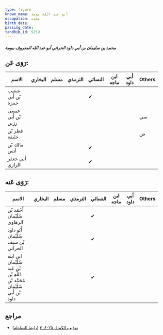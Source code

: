 ```yaml
---
type: figure
known_name: أبو عبد الله بومة
occupation: محدث
birth_date:
passing_date:
tahdhib_id: 5259
---
```

##### محمد بن سليمان بن أبي داود الحراني أبو عبد الله المعروف ببومة

## رَوَى عَن:
| الاسم              | البخاري | مسلم | الترمذي | النسائي | ابن ماجه | أبي داود | Others |
| ------------------ | ------- | ---- | ------- | ------- | -------- | -------- | ------ |
| شعيب بْن أَبي حمزة |         |      |         | ✔       |          |          |        |
| عيسى بْن أَبي رزين |         |      |         |         |          |          | سي     |
| فطر بْن خليفة      |         |      |         |         |          |          | ص      |
| مالك بْن أنس       |         |      |         | ✔       |          |          |        |
| أبي جعفر الرازي    |         |      |         | ✔       |          |          |        |
## رَوَى عَنه:
| الاسم                                                                        | البخاري | مسلم | الترمذي | النسائي | ابن ماجه | أبي داود | Others |
| ---------------------------------------------------------------------------- | ------- | ---- | ------- | ------- | -------- | -------- | ------ |
| أَحْمَد بْن سُلَيْمان الرهاوي                                                |         |      |         | ✔       |          |          |        |
| أَبُو داود سُلَيْمان بْن سيف الحراني                                         |         |      |         | ✔       |          |          |        |
| ابن ابنه سُلَيْمان بْن عَبد اللَّهِ بْن مُحَمَّد بْن سُلَيْمان بْن أَبي داود |         |      |         | ✔       |          |          |        |
## مراجع
- [تهذيب الكمال ٢٥-٣٠٤](obsidian://open?vault=Tahdhib-al-Kamal&file=Figures/٥٢٥٩-محمد%20بن%20سليمان%20بن%20أبي%20داود%20الحراني%20أبو%20عبد%20الله%20المعروف%20ببومة) ([رابط الشاملة](https://shamela.ws/book/3722/13397))
